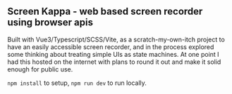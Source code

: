 ## Screen Kappa - web based screen recorder using browser apis

Built with Vue3/Typescript/SCSS/Vite, as a scratch-my-own-itch project to have an easily accessible screen recorder, and in the process explored some thinking about treating simple UIs as state machines. At one point I had this hosted on the internet with plans to round it out and make it solid  enough for public use.

`npm install` to setup, `npm run dev` to run locally.
